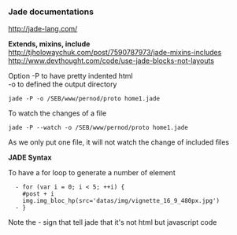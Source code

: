 ### Jade documentations 
http://jade-lang.com/

**Extends, mixins, include**   
http://tjholowaychuk.com/post/7590787973/jade-mixins-includes       
http://www.devthought.com/code/use-jade-blocks-not-layouts   

Option -P to have pretty indented html   
-o to defined the output directory   
```
jade -P -o /SEB/www/pernod/proto home1.jade
```

To watch the changes of a file    
```
jade -P --watch -o /SEB/www/pernod/proto home1.jade 
```
As we only put one file, it will not watch the change of included files

**JADE Syntax**   

To have a for loop to generate a number of element   
```
  - for (var i = 0; i < 5; ++i) {
    #post + i
    img.img_bloc_hp(src='datas/img/vignette_16_9_480px.jpg')
  - }
```
Note the - sign that tell jade that it's not html but javascript code

